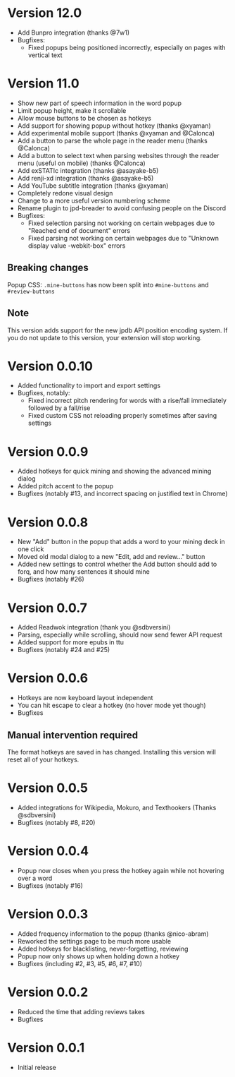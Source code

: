 # Version 12.0

-   Add Bunpro integration (thanks @7w1)
-   Bugfixes:
    -   Fixed popups being positioned incorrectly, especially on pages with vertical text

# Version 11.0

-   Show new part of speech information in the word popup
-   Limit popup height, make it scrollable
-   Allow mouse buttons to be chosen as hotkeys
-   Add support for showing popup without hotkey (thanks @xyaman)
-   Add experimental mobile support (thanks @xyaman and @Calonca)
-   Add a button to parse the whole page in the reader menu (thanks @Calonca)
-   Add a button to select text when parsing websites through the reader menu (useful on mobile) (thanks @Calonca)
-   Add exSTATIc integration (thanks @asayake-b5)
-   Add renji-xd integration (thanks @asayake-b5)
-   Add YouTube subtitle integration (thanks @xyaman)
-   Completely redone visual design
-   Change to a more useful version numbering scheme
-   Rename plugin to jpd-breader to avoid confusing people on the Discord
-   Bugfixes:
    -   Fixed selection parsing not working on certain webpages due to "Reached end of document" errors
    -   Fixed parsing not working on certain webpages due to "Unknown display value -webkit-box" errors

## Breaking changes

Popup CSS: `.mine-buttons` has now been split into `#mine-buttons` and `#review-buttons`

## Note

This version adds support for the new jpdb API position encoding system. If you do not update to this version, your extension will stop working.

# Version 0.0.10

-   Added functionality to import and export settings
-   Bugfixes, notably:
    -   Fixed incorrect pitch rendering for words with a rise/fall immediately followed by a fall/rise
    -   Fixed custom CSS not reloading properly sometimes after saving settings

# Version 0.0.9

-   Added hotkeys for quick mining and showing the advanced mining dialog
-   Added pitch accent to the popup
-   Bugfixes (notably #13, and incorrect spacing on justified text in Chrome)

# Version 0.0.8

-   New "Add" button in the popup that adds a word to your mining deck in one click
-   Moved old modal dialog to a new "Edit, add and review..." button
-   Added new settings to control whether the Add button should add to forq, and how many sentences it should mine
-   Bugfixes (notably #26)

# Version 0.0.7

-   Added Readwok integration (thank you @sdbversini)
-   Parsing, especially while scrolling, should now send fewer API request
-   Added support for more epubs in ttu
-   Bugfixes (notably #24 and #25)

# Version 0.0.6

-   Hotkeys are now keyboard layout independent
-   You can hit escape to clear a hotkey (no hover mode yet though)
-   Bugfixes

## Manual intervention required

The format hotkeys are saved in has changed. Installing this version will reset all of your hotkeys.

# Version 0.0.5

-   Added integrations for Wikipedia, Mokuro, and Texthookers (Thanks @sdbversini)
-   Bugfixes (notably #8, #20)

# Version 0.0.4

-   Popup now closes when you press the hotkey again while not hovering over a word
-   Bugfixes (notably #16)

# Version 0.0.3

-   Added frequency information to the popup (thanks @nico-abram)
-   Reworked the settings page to be much more usable
-   Added hotkeys for blacklisting, never-forgetting, reviewing
-   Popup now only shows up when holding down a hotkey
-   Bugfixes (including #2, #3, #5, #6, #7, #10)

# Version 0.0.2

-   Reduced the time that adding reviews takes
-   Bugfixes

# Version 0.0.1

-   Initial release
